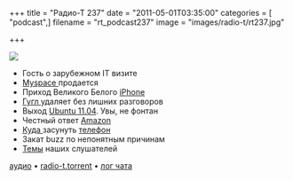 +++
title = "Радио-Т 237"
date = "2011-05-01T03:35:00"
categories = [ "podcast",]
filename = "rt_podcast237"
image = "images/radio-t/rt237.jpg"

+++

![](https://radio-t.com/images/radio-t/rt237.jpg)

- Гость о зарубежном IT визите
- [Myspace ](http://www.readwriteweb.com/archives/news_corp_has_finally_had_it_accepting_bids_for_my.php)продается
- Приход Великого Белого [iPhone](http://www.fastcompany.com/1750352/the-great-white-iphone-how-apple-spun-a-tech-fail-into-a-pr-win)
- [Гугл ](http://techcrunch.com/2011/04/28/buzz-off-google-buzz/)удаляет без лишних разговоров
- Выход [Ubuntu 11.04](http://mashable.com/2011/04/28/ubuntu-11-04-available/). Увы, не фонтан
- Честный ответ [Amazon ](http://habrahabr.ru/blogs/cloud_computing/118434/)
- [Куда ](http://www.engadget.com/2011/04/29/desk-phone-dock-review/)засунуть [телефон](http://mashable.com/2011/04/28/wow-keys-iphone-keyboard-dock/)
- Закат buzz по непонятным причинам
- [Темы](/p/2011/04/27/prep-237/) наших слушателей

[аудио](https://archive.rucast.net/radio-t/media/rt_podcast237.mp3) • [radio-t.torrent](http://www.radio-t.com/torrents/rt_podcast237.mp3.torrent) • [лог чата](http://chat.radio-t.com/logs/radio-t-237.html)<audio src="https://archive.rucast.net/radio-t/media/rt_podcast237.mp3" preload="none"></audio>
